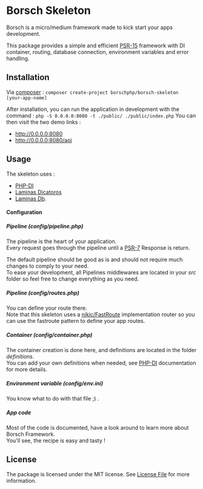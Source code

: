 # Borsch Skeleton

Borsch is a micro/medium framework made to kick start your apps development.

This package provides a simple and efficient [PSR-15](https://www.php-fig.org/psr/psr-15/)
framework with DI container, routing, database connection, environment variables and error handling.  

## Installation

Via [composer](https://getcomposer.org/) :
`composer create-project borschphp/borsch-skeleton [your-app-name]`

After installation, you can run the application in development with the command :
`php -S 0.0.0.0:8080 -t ./public/ ./public/index.php`
You can then visit the two demo links :
* http://0.0.0.0:8080
* http://0.0.0.0:8080/api

## Usage

The skeleton uses :
* [PHP-DI](http://php-di.org)
* [Laminas Dicatoros](https://docs.laminas.dev/laminas-diactoros)
* [Laminas Db](https://docs.laminas.dev/laminas-db).

#### Configuration
##### Pipeline (config/pipeline.php)

The pipeline is the heart of your application.  
Every request goes through the pipeline until a [PSR-7](https://www.php-fig.org/psr/psr-7/)
Response is return.

The default pipeline should be good as is and should not require much changes to comply to your
need.  
To ease your development, all Pipelines middlewares are located in your _src_ folder so feel free
to change everything as you need.

##### Pipeline (config/routes.php)

You can define your route there.  
Note that this skeleton uses a [nikic/FastRoute](https://github.com/nikic/FastRoute) implementation router so you can use the fastroute pattern to
define your app routes. 

##### Container (config/container.php)

The container creation is done here, and definitions are located in the folder _definitions_.  
You can add your own definitions when needed, see [PHP-DI](http://php-di.org) documentation for more details.

##### Environment variable (config/env.ini)

You know what to do with that file ;) .

##### App code

Most of the code is documented, have a look around to learn more about Borsch Framework.  
You'll see, the recipe is easy and tasty !

## License

The package is licensed under the MIT license. See [License File](https://github.com/borschphp/borsch-skeleton/blob/master/LICENSE.md) for more information.